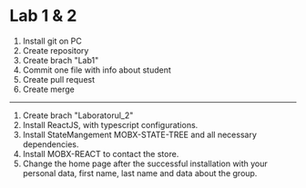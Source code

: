 # Lab 1 & 2
1. Install git on PC
2. Create repository
3. Create brach "Lab1"
4. Commit one file with info about student
5. Create pull request
6. Create merge
--------------------------------------------------
1. Create brach "Laboratorul_2"
2. Install ReactJS, with typescript configurations.
3. Install StateMangement MOBX-STATE-TREE and all
necessary dependencies.
4. Install MOBX-REACT to contact the store.
5. Change the home page after the successful installation
with your personal data, first name, last name and data
about the group.

